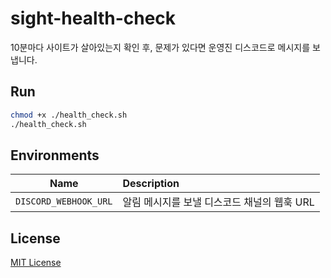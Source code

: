 # sight-health-check

10분마다 사이트가 살아있는지 확인 후, 문제가 있다면 운영진 디스코드로 메시지를 보냅니다.

## Run

```sh
chmod +x ./health_check.sh
./health_check.sh
```

## Environments

|         Name          | Description                                 |
| :-------------------: | :------------------------------------------ |
| `DISCORD_WEBHOOK_URL` | 알림 메시지를 보낼 디스코드 채널의 웹훅 URL |

## License

[MIT License](LICENSE)
